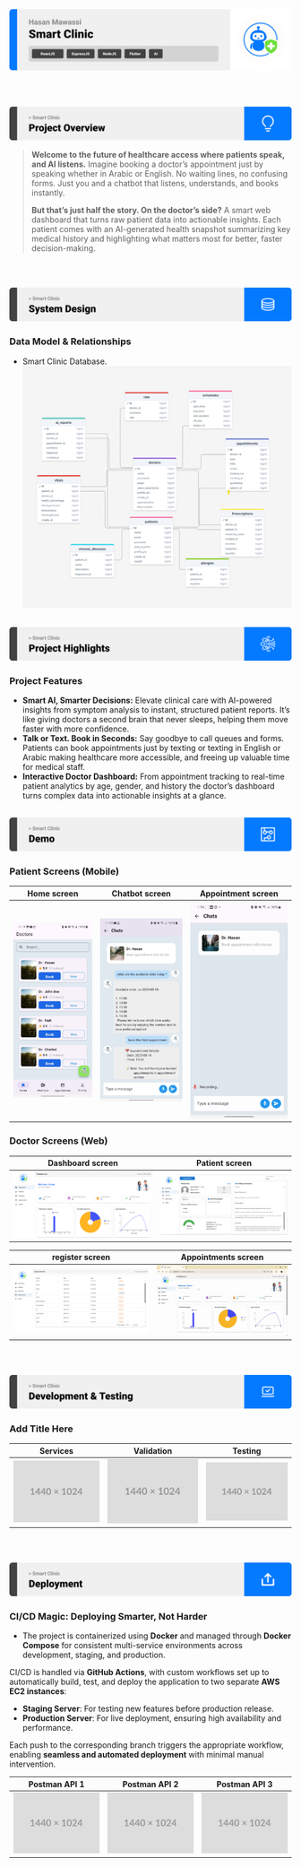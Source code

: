 <img src="./readme/title1.svg"/>

<br><br>

<!-- project overview -->
<img src="./readme/title2.svg"/>

> **Welcome to the future of healthcare access  where patients speak, and AI listens.**
Imagine booking a doctor’s appointment just by speaking  whether in Arabic or English. No waiting lines, no confusing forms. Just you and a chatbot that listens, understands, and books instantly.
>
> **But that’s just half the story. 
On the doctor’s side?**
A smart web dashboard that turns raw patient data into actionable insights.
Each patient comes with an AI-generated health snapshot  summarizing key medical history and highlighting what matters most for better, faster decision-making.

<br><br>

<!-- System Design -->
<img src="./readme/title3.svg"/>

### Data Model & Relationships

- Smart Clinic Database.
 ![Landing](./readme/demo/SmartClinicERD.png)
<br><br>

<!-- Project Highlights -->
<img src="./readme/title4.svg"/>

### Project Features

- **Smart AI, Smarter Decisions:** Elevate clinical care with AI-powered insights from symptom analysis to instant, structured patient reports. It’s like giving doctors a second brain that never sleeps, helping them move faster with more confidence.
- **Talk or Text. Book in Seconds:** Say goodbye to call queues and forms. Patients can book appointments just by texting or texting in English or Arabic  making healthcare more accessible, and freeing up valuable time for medical staff.
- **Interactive Doctor Dashboard:** From appointment tracking to real-time patient analytics by age, gender, and history  the doctor’s dashboard turns complex data into actionable insights at a glance.
<br><br>

<!-- Demo -->
<img src="./readme/title5.svg"/>

### Patient Screens (Mobile)

| Home screen                            | Chatbot  screen                       | Appointment screen                       |
| --------------------------------------- | ------------------------------------- | ------------------------------------- |
| ![Landing](./readme/demo/homeSceen.jpg) | ![fsdaf](./readme/demo/chatbotScreen.jpg) | ![fsdaf](./readme/demo/voiceChatbot.gif) |



### Doctor Screens (Web)

| Dashboard screen                            | Patient screen                       |
| --------------------------------------- | ------------------------------------- |
| ![Landing](./readme/demo/dashboardPage.png)  | ![fsdaf](./readme/demo/patientpage.png) |

| register screen                            | Appointments screen                       |
| --------------------------------------- | ------------------------------------- |
|![Landing](./readme/demo/appointmentPage.png)|  ![fsdaf](./readme/demo/doctorWebsite.gif)  |
<br><br>

<!-- Development & Testing -->
<img src="./readme/title6.svg"/>

### Add Title Here


| Services                            | Validation                       | Testing                        |
| --------------------------------------- | ------------------------------------- | ------------------------------------- |
| ![Landing](./readme/demo/1440x1024.png) | ![fsdaf](./readme/demo/1440x1024.png) | ![fsdaf](./readme/demo/1440x1024.png) |


<br><br>

<!-- Deployment -->
<img src="./readme/title7.svg"/>

###  CI/CD Magic: Deploying Smarter, Not Harder

- The project is containerized using **Docker** and managed through **Docker Compose** for consistent multi-service environments across development, staging, and production.

CI/CD is handled via **GitHub Actions**, with custom workflows set up to automatically build, test, and deploy the application to two separate **AWS EC2 instances**:

- **Staging Server**: For testing new features before production release.
- **Production Server**: For live deployment, ensuring high availability and performance.

Each push to the corresponding branch triggers the appropriate workflow, enabling **seamless and automated deployment** with minimal manual intervention.


| Postman API 1                            | Postman API 2                       | Postman API 3                        |
| --------------------------------------- | ------------------------------------- | ------------------------------------- |
| ![Landing](./readme/demo/1440x1024.png) | ![fsdaf](./readme/demo/1440x1024.png) | ![fsdaf](./readme/demo/1440x1024.png) |

<br><br>
